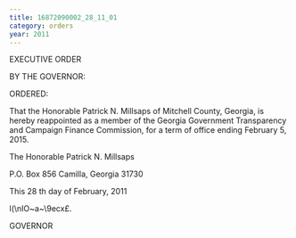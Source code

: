 ```yaml
---
title: 16872090002_28_11_01
category: orders
year: 2011
---
```

 

EXECUTIVE ORDER

BY THE GOVERNOR:

ORDERED:

That the Honorable Patrick N. Millsaps of Mitchell County,
Georgia, is hereby reappointed as a member of the Georgia
Government Transparency and Campaign Finance Commission, for
a term of office ending February 5, 2015.

The Honorable Patrick N. Millsaps

P.O. Box 856
Camilla, Georgia 31730

This 28 th day of February, 2011

l(\nIO~a~\9ecx£.

GOVERNOR

